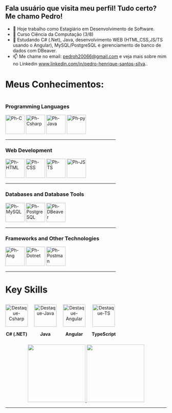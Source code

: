 ## Fala usuário que visita meu perfil! Tudo certo? Me chamo Pedro!

- 🔭 Hoje trabalho como Estagiário em Desenvolvimento de Software.
- 📖 Curso Ciência da Computação (3/8)
- 🌱 Estudando C# (.Net), Java, desenvolvimento WEB (HTML,CSS,JS/TS usando o Angular), MySQL/PostgreSQL e gerenciamento de banco de dados com DBeaver.
- 📫 Me chame no email: pedroh20066@gmail.com e veja mais sobre mim no Linkedin www.linkedin.com/in/pedro-henrique-santos-silva..

##

<h1><b>Meus Conhecimentos:</b></h1>

<div style="display: inline-block">

  <h3>Programming Languages</h3>
  <div>
    <img alt="Ph-C" height="60" width="60" src="https://cdn.jsdelivr.net/gh/devicons/devicon@latest/icons/c/c-original.svg"/>
    <img alt="Ph-Csharp" height="60" width="60" src="https://cdn.jsdelivr.net/gh/devicons/devicon@latest/icons/csharp/csharp-original.svg"/>         
    <img alt="Ph-Java" height="60" width="60" src="https://cdn.jsdelivr.net/gh/devicons/devicon@latest/icons/java/java-original.svg" />
    <img alt="Ph-py" height="60" width="60" src="https://cdn.jsdelivr.net/gh/devicons/devicon@latest/icons/python/python-original.svg" /> 
  </div>
  <hr>

  <h3>Web Development</h3>
  <div>
    <img alt="Ph-HTML" height="60" width="60" src="https://cdn.jsdelivr.net/gh/devicons/devicon@latest/icons/html5/html5-original.svg"/>
    <img alt="Ph-CSS" height="60" width="60" src="https://cdn.jsdelivr.net/gh/devicons/devicon@latest/icons/css3/css3-original.svg" /> 
    <img alt="Ph-TS" height="60" width="60" src="https://cdn.jsdelivr.net/gh/devicons/devicon@latest/icons/typescript/typescript-original.svg" />
    <img alt="Ph-JS" height="60" width="60" src="https://cdn.jsdelivr.net/gh/devicons/devicon@latest/icons/javascript/javascript-original.svg"/> 
  </div>
  <hr>

  <h3>Databases and Database Tools</h3>
  <div>
    <img alt="Ph-MySQL" height="60" width="60" src="https://cdn.jsdelivr.net/gh/devicons/devicon@latest/icons/mysql/mysql-original.svg" />
    <img alt="Ph-PostgreSQL" height="60" width="60" src="https://cdn.jsdelivr.net/gh/devicons/devicon@latest/icons/postgresql/postgresql-original.svg" />
    <img alt="Ph-DBeaver" height="60" width="60" src="https://raw.githubusercontent.com/dbeaver/dbeaver/master/icons/logo/dbeaver-icon.png" />
  </div>
  <hr>

  <h3>Frameworks and Other Technologies</h3>
  <div>
    <img alt="Ph-Ang" height="60" width="60" src="https://cdn.jsdelivr.net/gh/devicons/devicon@latest/icons/angular/angular-original.svg" /> 
    <img alt="Ph-Dotnet" height="60" width="60" src="https://cdn.jsdelivr.net/gh/devicons/devicon@latest/icons/dotnetcore/dotnetcore-original.svg" />
    <img alt="Ph-Postman" height="60" width="60" src="https://cdn.jsdelivr.net/gh/devicons/devicon@latest/icons/postman/postman-original.svg" />
  </div>
  <hr>

##
<h1><b>Key Skills</b></h1>

<div style="display: flex; justify-content: center; gap: 20px; flex-wrap: wrap; padding: 10px 0;">
  <div style="text-align: center;">
    <img alt="Destaque-Csharp" height="70" width="70" src="https://cdn.jsdelivr.net/gh/devicons/devicon@latest/icons/csharp/csharp-original.svg"/>
    <p><b>C# (.NET)</b></p>
  </div>
  
  <div style="text-align: center;">
    <img alt="Destaque-Java" height="70" width="70" src="https://cdn.jsdelivr.net/gh/devicons/devicon@latest/icons/java/java-original.svg"/>
    <p><b>Java</b></p>
  </div>

  <div style="text-align: center;">
    <img alt="Destaque-Angular" height="70" width="70" src="https://cdn.jsdelivr.net/gh/devicons/devicon@latest/icons/angular/angular-original.svg"/>
    <p><b>Angular</b></p>
  </div>

  <div style="text-align: center;">
    <img alt="Destaque-TS" height="70" width="70" src="https://cdn.jsdelivr.net/gh/devicons/devicon@latest/icons/typescript/typescript-original.svg"/>
    <p><b>TypeScript</b></p>
  </div>
</div>


</div>

<div align="center">
  <a href="https://github.com/Phzera-hs">
    <img height="180" src="https://github-readme-stats.vercel.app/api?username=Phzera-hs&show_icons=true&theme=dark&include_all_commits=true&count_private=true"/>
    <img height="180" src="https://github-readme-stats.vercel.app/api/top-langs/?username=Phzera-hs&layout=compact&langs_count=8&theme=dark"/>
  </a>
</div>

<hr>
